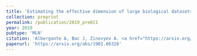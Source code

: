 ```yaml
---
title: 'Estimating the effective dimension of large biological datasets using Fisher separability analysis'
collection: preprint
permalink: /publication/2019_pre011
year: 2019
pubtype: 'MLN'
citation: 'Albergante A, Bac J, Zinovyev A. <a href="https://arxiv.org/abs/1901.06328">Estimating the effective dimension of large biological datasets using Fisher separability analysis</a>. 2019. Arxiv preprint 1901.06328.'
paperurl: 'https://arxiv.org/abs/1901.06328'
---
```

